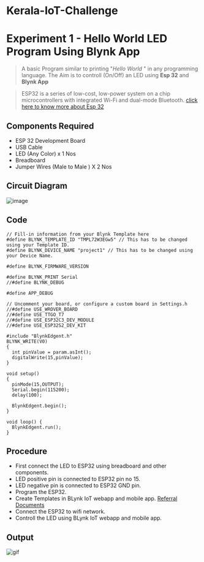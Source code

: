 # Kerala-IoT-Challenge

# Experiment 1 -  Hello World LED Program Using Blynk App

> A basic Program similar to printing "*Hello World* " in any programming language. The Aim is to controll (On/Off) an LED using **Esp 32** and **Blynk App**

> ESP32 is a series of low-cost, low-power system on a chip microcontrollers with integrated Wi-Fi and dual-mode Bluetooth.
[click here to know more about Esp 32](https://en.wikipedia.org/wiki/ESP32) 

## Components Required  
* ESP 32 Development Board 
* USB Cable 
* LED (Any Color) x 1 Nos
* Breadboard 
* Jumper Wires (Male to Male ) X 2 Nos


## Circuit Diagram

![image](https://user-images.githubusercontent.com/49371247/152683254-d48f2a72-1b8d-48e6-92ed-5a02a308c243.png)

## Code

```
// Fill-in information from your Blynk Template here
#define BLYNK_TEMPLATE_ID "TMPL72W3EGw5" // This has to be changed using your Template ID.
#define BLYNK_DEVICE_NAME "project1" // This has to be changed using your Device Name.

#define BLYNK_FIRMWARE_VERSION        

#define BLYNK_PRINT Serial
//#define BLYNK_DEBUG

#define APP_DEBUG

// Uncomment your board, or configure a custom board in Settings.h
//#define USE_WROVER_BOARD
//#define USE_TTGO_T7
//#define USE_ESP32C3_DEV_MODULE
//#define USE_ESP32S2_DEV_KIT

#include "BlynkEdgent.h"
BLYNK_WRITE(V0)
{
  int pinValue = param.asInt();
  digitalWrite(15,pinValue); 
}
      
void setup()
{
  pinMode(15,OUTPUT);
  Serial.begin(115200);
  delay(100);

  BlynkEdgent.begin();
}

void loop() {
  BlynkEdgent.run();
}

```

## Procedure

* First connect the LED to ESP32 using breadboard and other components.
* LED positive pin is connected to ESP32 pin no 15.
* LED negative pin is connected to ESP32 GND pin.
* Program the ESP32.  
* Create Templates in BLynk IoT webapp and mobile app. [Referral Documents](https://docs.blynk.io/en/t) 
* Connect the ESP32 to wifi network.
* Controll the LED using  BLynk IoT webapp and mobile app.

## Output
![gif](https://github.com/basheerbk/Kerala-IoT-Challenge/blob/main/image/lvl2/20220206_203611.gif?raw=true)


